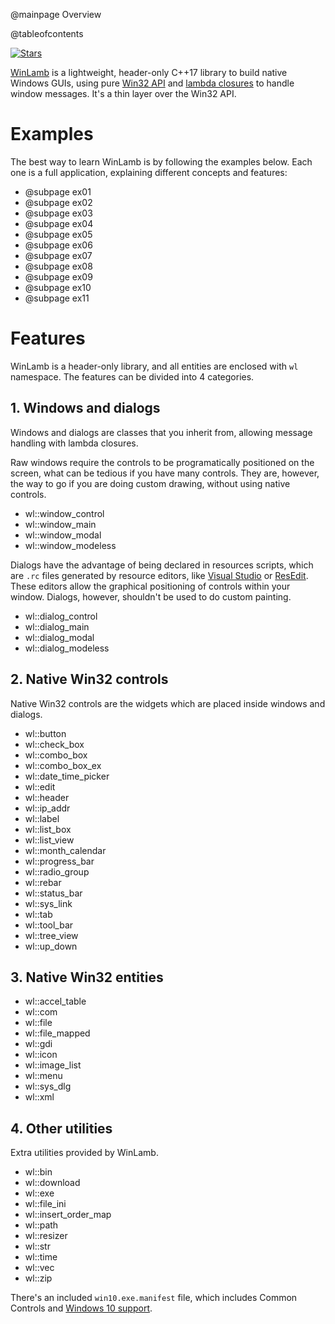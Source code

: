@mainpage Overview

@tableofcontents

[![Stars](https://img.shields.io/github/stars/rodrigocfd/winlamb?style=social)](https://github.com/rodrigocfd/winlamb)

[WinLamb](https://github.com/rodrigocfd/winlamb) is a lightweight, header-only C++17 library to build native Windows GUIs, using pure [Win32 API](https://en.wikipedia.org/wiki/Windows_API) and [lambda closures](https://www.cprogramming.com/c++11/c++11-lambda-closures.html) to handle window messages. It's a thin layer over the Win32 API.

# Examples

The best way to learn WinLamb is by following the examples below. Each one is a full application, explaining different concepts and features:

- @subpage ex01
- @subpage ex02
- @subpage ex03
- @subpage ex04
- @subpage ex05
- @subpage ex06
- @subpage ex07
- @subpage ex08
- @subpage ex09
- @subpage ex10
- @subpage ex11

# Features

WinLamb is a header-only library, and all entities are enclosed with `wl` namespace. The features can be divided into 4 categories.

## 1. Windows and dialogs

Windows and dialogs are classes that you inherit from, allowing message handling with lambda closures.

Raw windows require the controls to be programatically positioned on the screen, what can be tedious if you have many controls. They are, however, the way to go if you are doing custom drawing, without using native controls.

- wl::window_control
- wl::window_main
- wl::window_modal
- wl::window_modeless

Dialogs have the advantage of being declared in resources scripts, which are `.rc` files generated by resource editors, like [Visual Studio](https://visualstudio.microsoft.com/vs) or [ResEdit](http://www.resedit.net). These editors allow the graphical positioning of controls within your window. Dialogs, however, shouldn't be used to do custom painting.

- wl::dialog_control
- wl::dialog_main
- wl::dialog_modal
- wl::dialog_modeless

## 2. Native Win32 controls

Native Win32 controls are the widgets which are placed inside windows and dialogs.

- wl::button
- wl::check_box
- wl::combo_box
- wl::combo_box_ex
- wl::date_time_picker
- wl::edit
- wl::header
- wl::ip_addr
- wl::label
- wl::list_box
- wl::list_view
- wl::month_calendar
- wl::progress_bar
- wl::radio_group
- wl::rebar
- wl::status_bar
- wl::sys_link
- wl::tab
- wl::tool_bar
- wl::tree_view
- wl::up_down

## 3. Native Win32 entities

- wl::accel_table
- wl::com
- wl::file
- wl::file_mapped
- wl::gdi
- wl::icon
- wl::image_list
- wl::menu
- wl::sys_dlg
- wl::xml

## 4. Other utilities

Extra utilities provided by WinLamb.

- wl::bin
- wl::download
- wl::exe
- wl::file_ini
- wl::insert_order_map
- wl::path
- wl::resizer
- wl::str
- wl::time
- wl::vec
- wl::zip

There's an included `win10.exe.manifest` file, which includes Common Controls and [Windows 10 support](https://docs.microsoft.com/pt-br/windows/desktop/SysInfo/targeting-your-application-at-windows-8-1).